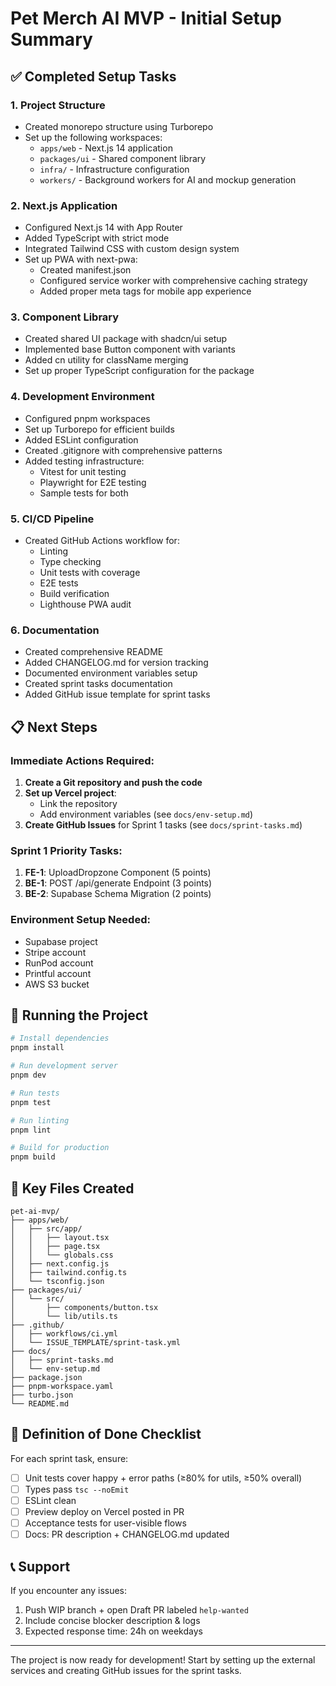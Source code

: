 # Pet Merch AI MVP - Initial Setup Summary

## ✅ Completed Setup Tasks

### 1. Project Structure
- Created monorepo structure using Turborepo
- Set up the following workspaces:
  - `apps/web` - Next.js 14 application
  - `packages/ui` - Shared component library
  - `infra/` - Infrastructure configuration
  - `workers/` - Background workers for AI and mockup generation

### 2. Next.js Application
- Configured Next.js 14 with App Router
- Added TypeScript with strict mode
- Integrated Tailwind CSS with custom design system
- Set up PWA with next-pwa:
  - Created manifest.json
  - Configured service worker with comprehensive caching strategy
  - Added proper meta tags for mobile app experience

### 3. Component Library
- Created shared UI package with shadcn/ui setup
- Implemented base Button component with variants
- Added cn utility for className merging
- Set up proper TypeScript configuration for the package

### 4. Development Environment
- Configured pnpm workspaces
- Set up Turborepo for efficient builds
- Added ESLint configuration
- Created .gitignore with comprehensive patterns
- Added testing infrastructure:
  - Vitest for unit testing
  - Playwright for E2E testing
  - Sample tests for both

### 5. CI/CD Pipeline
- Created GitHub Actions workflow for:
  - Linting
  - Type checking
  - Unit tests with coverage
  - E2E tests
  - Build verification
  - Lighthouse PWA audit

### 6. Documentation
- Created comprehensive README
- Added CHANGELOG.md for version tracking
- Documented environment variables setup
- Created sprint tasks documentation
- Added GitHub issue template for sprint tasks

## 📋 Next Steps

### Immediate Actions Required:
1. **Create a Git repository and push the code**
2. **Set up Vercel project**:
   - Link the repository
   - Add environment variables (see `docs/env-setup.md`)
3. **Create GitHub Issues** for Sprint 1 tasks (see `docs/sprint-tasks.md`)

### Sprint 1 Priority Tasks:
1. **FE-1**: UploadDropzone Component (5 points)
2. **BE-1**: POST /api/generate Endpoint (3 points)
3. **BE-2**: Supabase Schema Migration (2 points)

### Environment Setup Needed:
- Supabase project
- Stripe account
- RunPod account
- Printful account
- AWS S3 bucket

## 🚀 Running the Project

```bash
# Install dependencies
pnpm install

# Run development server
pnpm dev

# Run tests
pnpm test

# Run linting
pnpm lint

# Build for production
pnpm build
```

## 📁 Key Files Created

```
pet-ai-mvp/
├── apps/web/
│   ├── src/app/
│   │   ├── layout.tsx
│   │   ├── page.tsx
│   │   └── globals.css
│   ├── next.config.js
│   ├── tailwind.config.ts
│   └── tsconfig.json
├── packages/ui/
│   └── src/
│       ├── components/button.tsx
│       └── lib/utils.ts
├── .github/
│   ├── workflows/ci.yml
│   └── ISSUE_TEMPLATE/sprint-task.yml
├── docs/
│   ├── sprint-tasks.md
│   └── env-setup.md
├── package.json
├── pnpm-workspace.yaml
├── turbo.json
└── README.md
```

## 🎯 Definition of Done Checklist

For each sprint task, ensure:
- [ ] Unit tests cover happy + error paths (≥80% for utils, ≥50% overall)
- [ ] Types pass `tsc --noEmit`
- [ ] ESLint clean
- [ ] Preview deploy on Vercel posted in PR
- [ ] Acceptance tests for user-visible flows
- [ ] Docs: PR description + CHANGELOG.md updated

## 📞 Support

If you encounter any issues:
1. Push WIP branch + open Draft PR labeled `help-wanted`
2. Include concise blocker description & logs
3. Expected response time: 24h on weekdays

---

The project is now ready for development! Start by setting up the external services and creating GitHub issues for the sprint tasks. 
